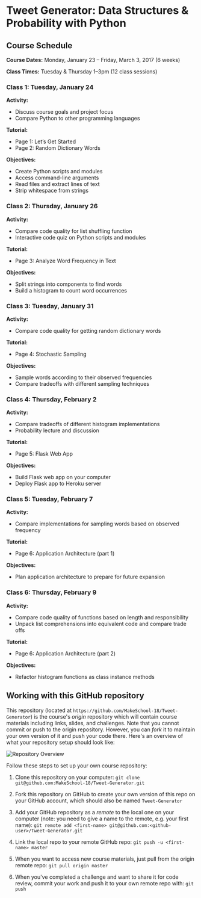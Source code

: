 # Tweet Generator: Data Structures & Probability with Python

## Course Schedule

**Course Dates:** Monday, January 23 – Friday, March 3, 2017 (6 weeks)

**Class Times:** Tuesday & Thursday 1–3pm (12 class sessions)


### Class 1: Tuesday, January 24

**Activity:**
- Discuss course goals and project focus
- Compare Python to other programming languages

**Tutorial:**
- Page 1: Let’s Get Started
- Page 2: Random Dictionary Words

**Objectives:**
- Create Python scripts and modules
- Access command-line arguments
- Read files and extract lines of text
- Strip whitespace from strings


### Class 2: Thursday, January 26

**Activity:**
- Compare code quality for list shuffling function
- Interactive code quiz on Python scripts and modules

**Tutorial:**
- Page 3: Analyze Word Frequency in Text

**Objectives:**
- Split strings into components to find words
- Build a histogram to count word occurrences


### Class 3: Tuesday, January 31

**Activity:**
- Compare code quality for getting random dictionary words

**Tutorial:**
- Page 4: Stochastic Sampling

**Objectives:**
- Sample words according to their observed frequencies
- Compare tradeoffs with different sampling techniques


### Class 4: Thursday, February 2

**Activity:**
- Compare tradeoffs of different histogram implementations
- Probability lecture and discussion

**Tutorial:**
- Page 5: Flask Web App

**Objectives:**
- Build Flask web app on your computer
- Deploy Flask app to Heroku server


### Class 5: Tuesday, February 7

**Activity:**
- Compare implementations for sampling words based on observed frequency

**Tutorial:**
- Page 6: Application Architecture (part 1)

**Objectives:**
- Plan application architecture to prepare for future expansion


### Class 6: Thursday, February 9

**Activity:**
- Compare code quality of functions based on length and responsibility
- Unpack list comprehensions into equivalent code and compare trade offs

**Tutorial:**
- Page 6: Application Architecture (part 2)

**Objectives:**
- Refactor histogram functions as class instance methods


## Working with this GitHub repository

This repository (located at `https://github.com/MakeSchool-18/Tweet-Generator`) is the course's _origin_ repository which will contain course materials including links, slides, and challenges.
Note that you cannot commit or push to the origin repository.
However, you can _fork_ it to maintain your own version of it and push your code there. Here's an overview of what your repository setup should look like:

![Repository Overview](repository-overview.png "Repository Overview")

Follow these steps to set up your own course repository:

1. Clone this repository on your computer:
`git clone git@github.com:MakeSchool-18/Tweet-Generator.git`

2. Fork this repository on GitHub to create your own version of this repo on your GitHub account, which should also be named `Tweet-Generator`

3. Add your GitHub repository as a _remote_ to the local one on your computer (note: you need to give a name to the remote, e.g. your first name):
`git remote add <first-name> git@github.com:<github-user>/Tweet-Generator.git`

4. Link the local repo to your remote GitHub repo:
`git push -u <first-name> master`

5. When you want to access new course materials, just pull from the origin remote repo:
`git pull origin master`

6. When you've completed a challenge and want to share it for code review, commit your work and push it to your own remote repo with:
`git push`
